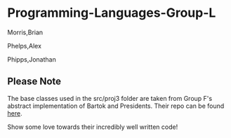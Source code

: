 # Programming-Languages-Group-L

Morris,Brian

Phelps,Alex

Phipps,Jonathan


## Please Note

The base classes used in the src/proj3 folder are taken from Group F's abstract implementation of Bartok and Presidents.  Their repo can be found [here](https://github.com/ejgillia/plm18_f).

Show some love towards their incredibly well written code! 